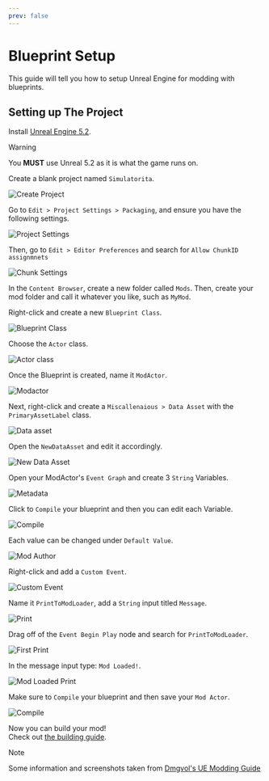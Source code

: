 ```yaml
---
prev: false
---
```

# Blueprint Setup
This guide will tell you how to setup Unreal Engine for modding with blueprints.

## Setting up The Project
Install [Unreal Engine 5.2](https://www.unrealengine.com/download).

> [!WARNING]
> You **MUST** use Unreal 5.2 as it is what the game runs on.

Create a blank project named `Simulatorita`.

![Create Project](../media/create_project.png)

Go to `Edit > Project Settings > Packaging`, and ensure you have the following settings.

![Project Settings](../media/project_settings.png)

Then, go to `Edit > Editor Preferences` and search for `Allow ChunkID assignmnets`

![Chunk Settings](../media/chunk_settings.png)

In the `Content Browser`, create a new folder called `Mods`.
Then, create your mod folder and call it whatever you like, such as `MyMod`.

Right-click and create a new `Blueprint Class`.

![Blueprint Class](../media/blueprint_class.png)

Choose the `Actor` class.

![Actor class](../media/actor_class.png)

Once the Blueprint is created, name it `ModActor`.

![Modactor](../media/modactor.png)

Next, right-click and create a `Miscallenaious > Data Asset` with the `PrimaryAssetLabel` class.

![Data asset](../media/data_asset.png)

Open the `NewDataAsset` and edit it accordingly.

![New Data Asset](../media/new_data_asset.png)

Open your ModActor's `Event Graph` and create 3 `String` Variables.

![Metadata](../media/metadata.png)

Click to `Compile` your blueprint and then you can edit each Variable.

![Compile](../media/compile.png)

Each value can be changed under `Default Value`.

![Mod Author](../media/mod_author.png)

Right-click and add a `Custom Event`.

![Custom Event](../media/custom_event.png)

Name it `PrintToModLoader`, add a `String` input titled `Message`.

![Print](../media/print.png)

Drag off of the `Event Begin Play` node and search for `PrintToModLoader`.

![First Print](../media/first_print.png)

In the message input type: `Mod Loaded!`.

![Mod Loaded Print](../media/mod_loaded_print.png)

Make sure to `Compile` your blueprint and then save your `Mod Actor`.

![Compile](../media/compile.png)

Now you can build your mod!  
Check out [the building guide](/blueprint-modding/building-mods).

> [!NOTE]
> Some information and screenshots taken from [Dmgvol's UE Modding Guide](https://github.com/Dmgvol/UE_Modding/)
